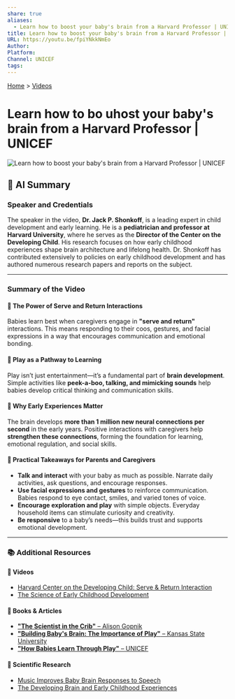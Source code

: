 ```yaml
---
share: true
aliases:
  - Learn how to boost your baby's brain from a Harvard Professor | UNICEF
title: Learn how to boost your baby's brain from a Harvard Professor | UNICEF
URL: https://youtu.be/fpiYNkkNmEo
Author: 
Platform: 
Channel: UNICEF
tags: 
---
```

  
[Home](../index.md) > [Videos](./index.md)  
# Learn how to bo uhost your baby's brain from a Harvard Professor | UNICEF  
![Learn how to boost your baby's brain from a Harvard Professor | UNICEF](https://youtu.be/fpiYNkkNmEo)  
  
## 🤖 AI Summary  
### Speaker and Credentials  
The speaker in the video, **Dr. Jack P. Shonkoff**, is a leading expert in child development and early learning. He is a **pediatrician and professor at Harvard University**, where he serves as the **Director of the Center on the Developing Child**. His research focuses on how early childhood experiences shape brain architecture and lifelong health. Dr. Shonkoff has contributed extensively to policies on early childhood development and has authored numerous research papers and reports on the subject.  
  
---  
  
### Summary of the Video  
  
#### 🧠 **The Power of Serve and Return Interactions**  
Babies learn best when caregivers engage in **"serve and return"** interactions. This means responding to their coos, gestures, and facial expressions in a way that encourages communication and emotional bonding.  
  
#### 🎨 **Play as a Pathway to Learning**  
Play isn’t just entertainment—it’s a fundamental part of **brain development**. Simple activities like **peek-a-boo, talking, and mimicking sounds** help babies develop critical thinking and communication skills.  
  
#### 👶 **Why Early Experiences Matter**  
The brain develops **more than 1 million new neural connections per second** in the early years. Positive interactions with caregivers help **strengthen these connections**, forming the foundation for learning, emotional regulation, and social skills.  
  
#### 💬 **Practical Takeaways for Parents and Caregivers**  
- **Talk and interact** with your baby as much as possible. Narrate daily activities, ask questions, and encourage responses.  
- **Use facial expressions and gestures** to reinforce communication. Babies respond to eye contact, smiles, and varied tones of voice.  
- **Encourage exploration and play** with simple objects. Everyday household items can stimulate curiosity and creativity.  
- **Be responsive** to a baby’s needs—this builds trust and supports emotional development.  
  
---  
  
### 📚 Additional Resources  
#### 🎥 **Videos**  
- [Harvard Center on the Developing Child: Serve & Return Interaction](https://developingchild.harvard.edu/resources/serve-return-interaction-shapes-brain-circuitry/)  
- [The Science of Early Childhood Development](https://www.youtube.com/watch?v=VNNsN9IJkws)  
  
#### 📖 **Books & Articles**    
- [**"The Scientist in the Crib"** – Alison Gopnik](https://www.amazon.com/Scientist-Crib-Minds-Parents-Companion/dp/006093549X)  
- [**"Building Baby's Brain: The Importance of Play"** – Kansas State University](https://bookstore.ksre.ksu.edu/item/building-babys-brain-the-importance-of-play_MF3327)  
- [**"How Babies Learn Through Play"** – UNICEF](https://www.unicef.org/parenting/child-development/how-babies-learn-through-play)    
  
#### 📰 **Scientific Research**  
- [Music Improves Baby Brain Responses to Speech](https://www.washington.edu/news/2016/04/25/music-improves-baby-brain-responses-to-music-and-speech/)  
- [The Developing Brain and Early Childhood Experiences](https://developingchild.harvard.edu/science/key-concepts/brain-architecture/)  
